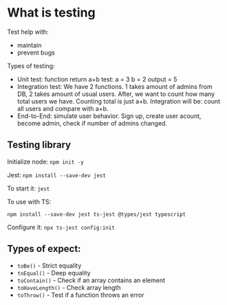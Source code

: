 # What is testing

Test help with:
- maintain
- prevent bugs

Types of testing:
- Unit test:
function return a+b
test: 
a = 3 
b = 2
output = 5
- Integration test:
We have 2 functions. 1 takes amount of admins from DB, 2 takes amount of usual users.
After, we want to count how many total users we have.
Counting total is just a+b.
Integration will be: count all users and compare with a+b.
- End-to-End: simulate user behavior. Sign up, create user acount, become admin, check if number of admins changed.

## Testing library
Initialize node:
`npm init -y`

Jest:
`npm install --save-dev jest`

To start it: 
`jest`

To use with TS:
```
npm install --save-dev jest ts-jest @types/jest typescript
```

Configure it:
`npx ts-jest config:init`

## Types of expect:

- `toBe()` - Strict equality
- `toEqual()` - Deep equality
- `toContain()` - Check if an array contains an element
- `toHaveLength()` - Check array length
- `toThrow()` - Test if a function throws an error